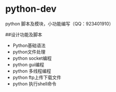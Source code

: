 # python-dev

python 脚本及模块，小功能编写（QQ：923401910）

##设计功能及脚本

*  Python基础语法
*  python文件处理
*  python socket编程
*  python gui编程
*  python 多线程编程
*  python ftp上传下载文件
*  python 执行shell命令


